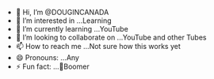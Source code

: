 - 👋 Hi, I’m @DOUGINCANADA
- 👀 I’m interested in ...Learning
- 🌱 I’m currently learning ...YouTube
- 💞️ I’m looking to collaborate on ...YouTube and other Tubes
- 📫 How to reach me ...Not sure how this works yet
- 😄 Pronouns: ...Any
- ⚡ Fun fact: ...🤣Boomer

<!---
DOUGINCANADA/DOUGINCANADA is a ✨ special ✨ repository because its `README.md` (this file) appears on your GitHub profile.
You can click the Preview link to take a look at your changes.
--->
